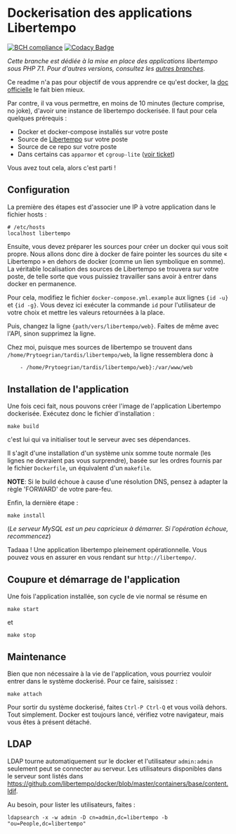# Dockerisation des applications Libertempo

[![BCH compliance](https://bettercodehub.com/edge/badge/Libertempo/libertempo-docker?branch=master)](https://bettercodehub.com/)
[![Codacy Badge](https://api.codacy.com/project/badge/Grade/ae69b553f18f48cfb7e56f79f686ce50)](https://www.codacy.com/app/Libertempo/libertempo-docker?utm_source=github.com&amp;utm_medium=referral&amp;utm_content=Libertempo/libertempo-docker&amp;utm_campaign=Badge_Grade)

*Cette branche est dédiée à la mise en place des applications libertempo sous PHP 7.1. Pour d'autres versions, consultez les [autres branches](https://github.com/libertempo/docker/branches)*.

Ce readme n'a pas pour objectif de vous apprendre ce qu'est docker, la [doc officielle](https://docs.docker.com/) le fait bien mieux.

Par contre, il va vous permettre, en moins de 10 minutes (lecture comprise, no joke), d'avoir une instance de libertempo dockerisée. Il faut pour cela quelques prérequis :
* Docker et docker-compose installés sur votre poste
* Source de [Libertempo](https://github.com/libertempo/web) sur votre poste
* Source de ce repo sur votre poste
* Dans certains cas `apparmor` et `cgroup-lite` ([voir ticket](https://github.com/Prytoegrian/libertempo-docker/issues/5))

Vous avez tout cela, alors c'est parti !

## Configuration
La première des étapes est d'associer une IP à votre application dans le fichier hosts :
```
# /etc/hosts
localhost libertempo
```

Ensuite, vous devez préparer les sources pour créer un docker qui vous soit propre. Nous allons donc dire à docker de faire pointer les sources du site « Libertempo » en dehors de docker (comme un lien symbolique en somme).
La véritable localisation des sources de Libertempo se trouvera sur votre poste, de telle sorte que vous puissiez travailler sans avoir à entrer dans docker en permanence.

Pour cela, modifiez le fichier `docker-compose.yml.example` aux lignes `{id -u}` et `{id -g}`. Vous devez ici exécuter la commande `id` pour l'utilisateur de votre choix et mettre les valeurs retournées à la place.

Puis, changez la ligne `{path/vers/libertempo/web}`. Faites de même avec l'API, sinon supprimez la ligne.

Chez moi, puisque mes sources de libertempo se trouvent dans `/home/Prytoegrian/tardis/libertempo/web`, la ligne ressemblera donc à
```bash
    - /home/Prytoegrian/tardis/libertempo/web}:/var/www/web
```

## Installation de l'application
Une fois ceci fait, nous pouvons créer l'image de l'application Libertempo dockerisée. Exécutez donc le fichier d'installation :
```
make build
```
c'est lui qui va initialiser tout le serveur avec ses dépendances.

Il s'agit d'une installation d'un système unix somme toute normale (les lignes ne devraient pas vous surprendre), basée sur les ordres fournis par le fichier `Dockerfile`, un équivalent d'un `makefile`.

**NOTE**: Si le build échoue à cause d'une résolution DNS, pensez à adapter la règle 'FORWARD' de votre pare-feu.

Enfin, la dernière étape :
```
make install
```
(*Le serveur MySQL est un peu capricieux à démarrer. Si l'opération échoue, recommencez*)

Tadaaa ! Une application libertempo pleinement opérationnelle. Vous pouvez vous en assurer en vous rendant sur `http://libertempo/`.

## Coupure et démarrage de l'application

Une fois l'application installée, son cycle de vie normal se résume en
```
make start
```
et

```
make stop
```

## Maintenance

Bien que non nécessaire à la vie de l'application, vous pourriez vouloir entrer dans le système dockerisé. Pour ce faire, saisissez :
```
make attach
```

Pour sortir du système dockerisé, faites `Ctrl-P Ctrl-Q` et vous voilà dehors. Tout simplement. Docker est toujours lancé, vérifiez votre navigateur, mais vous êtes à présent détaché.

## LDAP
LDAP tourne automatiquement sur le docker et l'utilisateur `admin:admin` seulement peut se connecter au serveur. Les utilisateurs disponibles dans le serveur sont listés dans https://github.com/libertempo/docker/blob/master/containers/base/content.ldif.

Au besoin, pour lister les utilisateurs, faites :
```
ldapsearch -x -w admin -D cn=admin,dc=libertempo -b "ou=People,dc=libertempo"
```
